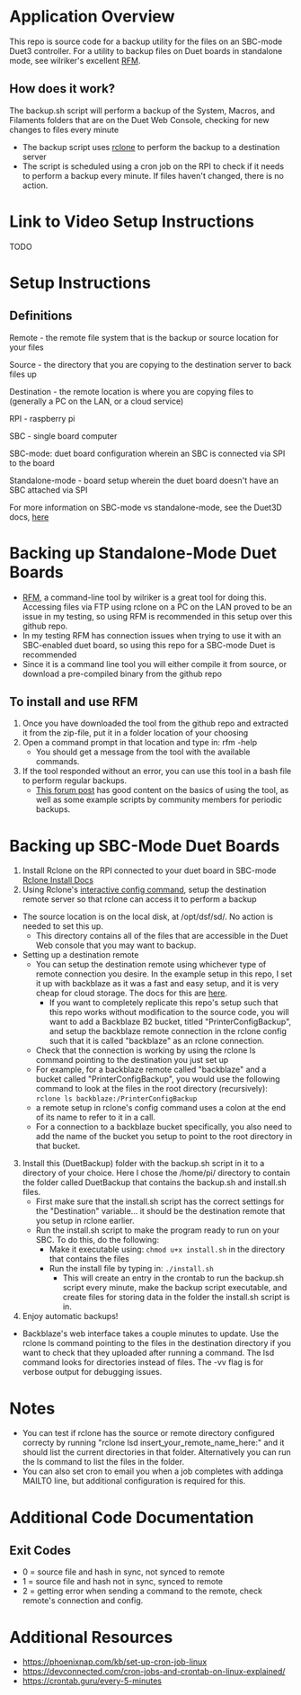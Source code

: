 # Application Overview
This repo is source code for a backup utility for the files on an SBC-mode Duet3 controller. For a utility to backup files on Duet boards in standalone mode, see wilriker's excellent [RFM](https://github.com/wilriker/rfm).

## How does it work?
The backup.sh script will perform a backup of the System, Macros, and Filaments folders that are on the Duet Web Console, checking for new changes to files every minute
- The backup script uses [rclone](https://rclone.org/) to perform the backup to a destination server
- The script is scheduled using a cron job on the RPI to check if it needs to perform a backup every minute. If files haven't changed, there is no action.

# Link to Video Setup Instructions
TODO

# Setup Instructions

## Definitions
Remote - the remote file system that is the backup or source location for your files

Source - the directory that you are copying to the destination server to back files up

Destination - the remote location is where you are copying files to (generally a PC on the LAN, or a cloud service)

RPI - raspberry pi

SBC - single board computer

SBC-mode: duet board configuration wherein an SBC is connected via SPI to the board

Standalone-mode - board setup wherein the duet board doesn't have an SBC attached via SPI

For more information on SBC-mode vs standalone-mode, see the Duet3D docs, [here](https://docs.duet3d.com/User_manual/Machine_configuration/SBC_setup)

# Backing up Standalone-Mode Duet Boards
- [RFM](https://github.com/wilriker/rfm), a command-line tool by wilriker is a great tool for doing this. Accessing files via FTP using rclone on a PC on the LAN proved to be an issue in my testing, so using RFM is recommended in this setup over this github repo.
- In my testing RFM has connection issues when trying to use it with an SBC-enabled duet board, so using this repo for a SBC-mode Duet is recommended
- Since it is a command line tool you will either compile it from source, or download a pre-compiled binary from the github repo
## To install and use RFM
1. Once you have downloaded the tool from the github repo and extracted it from the zip-file, put it in a folder location of your choosing
2. Open a command prompt in that location and type in: rfm -help
   - You should get a message from the tool with the available commands.
3. If the tool responded without an error, you can use this tool in a bash file to perform regular backups.
   - [This forum post](https://forum.duet3d.com/topic/10880/rfm-reprapfirmware-filemanager-duetbackup-successor/62) has good content on the basics of using the tool, as well as some example scripts by community members for periodic backups.

# Backing up SBC-Mode Duet Boards
1. Install Rclone on the RPI connected to your duet board in SBC-mode
   [Rclone Install Docs](https://rclone.org/install/)
2. Using Rclone's [interactive config command](https://rclone.org/commands/rclone_config/), setup the destination remote server so that rclone can access it to perform a backup
- The source location is on the local disk, at /opt/dsf/sd/. No action is needed to set this up.
  - This directory contains all of the files that are accessible in the Duet Web console that you may want to backup.
- Setting up a destination remote
     - You can setup the destination remote using whichever type of remote connection you desire. In the example setup in this repo, I set it up with backblaze as it was a fast and easy setup, and it is very cheap for cloud storage. The docs for this are [here](https://help.backblaze.com/hc/en-us/articles/1260804565710-Quickstart-Guide-for-Rclone-and-B2-Cloud-Storage).
       - If you want to completely replicate this repo's setup such that this repo works without modification to the source code, you will want to add a Backblaze B2 bucket, titled "PrinterConfigBackup", and setup the backblaze remote connection in the rclone config such that it is called "backblaze" as an rclone connection.
     - Check that the connection is working by using the rclone ls command pointing to the destination you just set up
     - For example, for a backblaze remote called "backblaze" and a bucket called "PrinterConfigBackup", you would use the following command to look at the files in the root directory (recursively): ```rclone ls backblaze:/PrinterConfigBackup```
     - a remote setup in rclone's config command uses a colon at the end of its name to refer to it in a call.
     - For a connection to a backblaze bucket specifically, you also need to add the name of the bucket you setup to point to the root directory in that bucket.
3. Install this (DuetBackup) folder with the backup.sh script in it to a directory of your choice. Here I chose the /home/pi/ directory to contain the folder called DuetBackup that contains the backup.sh and install.sh files.
   - First make sure that the install.sh script has the correct settings for the "Destination" variable... it should be the destination remote that you setup in rclone earlier.
   - Run the install.sh script to make the program ready to run on your SBC. To do this, do the following:
     - Make it executable using: ```chmod u+x install.sh``` in the directory that contains the files
     - Run the install file by typing in: ```./install.sh```
       - This will create an entry in the crontab to run the backup.sh script every minute, make the backup script executable, and create files for storing data in the folder the install.sh script is in.
4. Enjoy automatic backups!
- Backblaze's web interface takes a couple minutes to update. Use the rclone ls command pointing to the files in the destination directory if you want to check that they uploaded after running a command. The lsd command looks for directories instead of files. The -vv flag is for verbose output for debugging issues.

# Notes
- You can test if rclone has the source or remote directory configured correcty by running "rclone lsd insert_your_remote_name_here:" and it should list the current directories in that folder. Alternatively you can run the ls command to list the files in the folder.
- You can also set cron to email you when a job completes with addinga MAILTO line, but additional configuration is required for this.

# Additional Code Documentation
## Exit Codes
- 0 = source file and hash in sync, not synced to remote
- 1 = source file and hash not in sync, synced to remote
- 2 = getting error when sending a command to the remote, check remote's connection and config.

# Additional Resources
- https://phoenixnap.com/kb/set-up-cron-job-linux
- https://devconnected.com/cron-jobs-and-crontab-on-linux-explained/
- https://crontab.guru/every-5-minutes